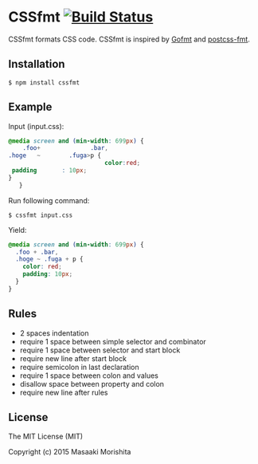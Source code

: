 # CSSfmt [![Build Status](https://travis-ci.org/morishitter/cssfmt.svg)](https://travis-ci.org/morishitter/cssfmt)

CSSfmt formats CSS code.
CSSfmt is inspired by [Gofmt](http://golang.org/pkg/fmt/) and [postcss-fmt](https://github.com/hail2u/postcss-fmt).

## Installation

```shell
$ npm install cssfmt
```

## Example

Input (input.css):
```css
@media screen and (min-width: 699px) {
    .foo+              .bar,
.hoge   ~        .fuga>p {
                           color:red;
 padding       : 10px;
}
   }
```

Run following command:

```
$ cssfmt input.css
```

Yield:
```css
@media screen and (min-width: 699px) {
  .foo + .bar,
  .hoge ~ .fuga + p {
    color: red;
    padding: 10px;
  }
}
```

## Rules

- 2 spaces indentation
- require 1 space between simple selector and combinator
- require 1 space between selector and start block
- require new line after start block
- require semicolon in last declaration
- require 1 space between colon and values
- disallow space between property and colon
- require new line after rules


## License

The MIT License (MIT)

Copyright (c) 2015 Masaaki Morishita
